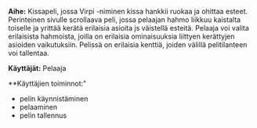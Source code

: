 **Aihe:** Kissapeli, jossa Virpi -niminen kissa hankkii ruokaa ja ohittaa esteet. Perinteinen sivulle scrollaava peli, jossa pelaajan hahmo liikkuu kaistalta toiselle ja yrittää kerätä erilaisia asioita js väistellä esteitä.
Pelaaja voi valita erilaisista hahmoista, joilla on erilaisia ominaisuuksia liittyen kerättyjen asioiden vaikutuksiin. Pelissä on erilaisia kenttiä, joiden välillä pelitilanteen voi tallentaa.

**Käyttäjät:** Pelaaja

**Käyttäjien toiminnot:"

- pelin käynnistäminen
- pelaaminen
- pelin tallennus

